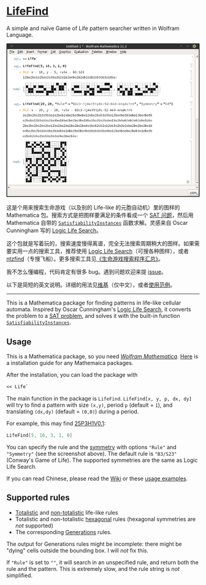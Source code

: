 # [LifeFind](https://github.com/AlephAlpha/LifeFind)

A simple and naïve Game of Life pattern searcher written in Wolfram Language.

![Screenshot](Screenshot.png)

这是个用来搜索生命游戏（以及别的 Life-like 的元胞自动机）里的图样的 Mathematica 包。搜索方式是把图样要满足的条件看成一个 [SAT 问题](https://en.wikipedia.org/wiki/Boolean_satisfiability_problem)，然后用 Mathematica 自带的 [`SatisfiabilityInstances`](http://reference.wolfram.com/language/ref/SatisfiabilityInstances.html) 函数求解。灵感来自 Oscar Cunningham 写的 [Logic Life Search](https://github.com/OscarCunningham/logic-life-search)。

这个包就是写着玩的，搜索速度慢得离谱，完全无法搜索周期稍大的图样。如果需要实用一点的搜索工具，推荐使用 [Logic Life Search](https://github.com/OscarCunningham/logic-life-search)（可搜各种图样），或者 [ntzfind](https://github.com/rokicki/ntzfind)（专搜飞船）。更多搜索工具见[《生命游戏搜索程序汇总》](https://alephalpha.github.io/posts/96f4eb3/)。

我不怎么懂编程，代码肯定有很多 bug。遇到问题欢迎来提 [issue](https://github.com/AlephAlpha/LifeFind/issues)。

以下是简短的英文说明。详细的用法见[维基](https://github.com/AlephAlpha/LifeFind/wiki)（仅中文），或者[使用范例](https://alephalpha.github.io/posts/18a3d91c/)。

---

This is a Mathematica package for finding patterns in life-like cellular automata. Inspired by Oscar Cunningham's [Logic Life Search](https://github.com/OscarCunningham/logic-life-search), it converts the problem to a [SAT problem](https://en.wikipedia.org/wiki/Boolean_satisfiability_problem), and solves it with the built-in function [`SatisfiabilityInstances`](http://reference.wolfram.com/language/ref/SatisfiabilityInstances.html).

## Usage

This is a Mathematica package, so you need [_Wolfram Mathematica_](http://www.wolfram.com/mathematica/). [Here](http://support.wolfram.com/kb/5648) is a installation guide for any Mathemaica packages.

After the installation, you can load the package with

``` mathematica
<< Life`
```

The main function in the package is `LifeFind`. `LifeFind[x, y, p, dx, dy]` will try to find a pattern with size `(x,y)`, period `p` (default = `1`), and translating `(dx,dy)` (default = `(0,0)`) during a period.

For example, this may find [25P3H1V0.1](http://conwaylife.com/wiki/25P3H1V0.1):

``` mathematica
LifeFind[5, 16, 3, 1, 0]
```

You can specify the rule and the [symmetry](http://www.conwaylife.com/wiki/Symmetry) with options `"Rule"` and `"Symmetry"` (see the screenshot above). The default rule is `"B3/S23"` (Conway's Game of Life). The supported symmetries are the same as Logic Life Search.

If you can read Chinese, please read the [Wiki](https://github.com/AlephAlpha/LifeFind/wiki) or these [usage examples](https://alephalpha.github.io/posts/18a3d91c/).

## Supported rules

* [Totalistic](http://conwaylife.com/wiki/Outer-totalistic_Life-like_cellular_automata) and [non-totalistic](http://conwaylife.com/wiki/Non-totalistic_Life-like_cellular_automaton) life-like rules
* Totalistic and non-totalistic [hexagonal](http://www.conwaylife.com/wiki/Hexagonal_neighbourhood) rules (hexagonal symmetries are _not_ supported)
* The corresponding [Generations](http://www.conwaylife.com/wiki/Generations) rules.

The output for Generations rules might be incomplete: there might be "dying" cells outside the bounding box. I will _not_ fix this.

If `"Rule"` is set to `""`, it will search in an unspecified rule, and return both the rule and the pattern. This is extremely slow, and the rule string is _not_ simplified.
